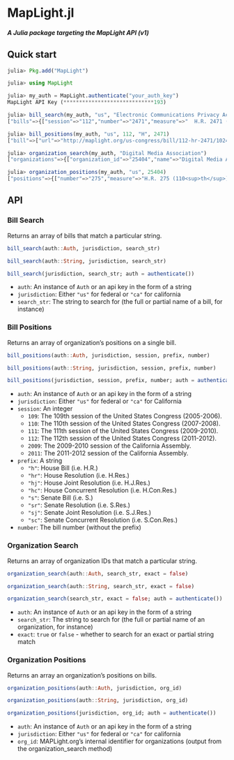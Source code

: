 # MapLight.jl

##### A Julia package targeting the MapLight API (v1)

## Quick start

```julia
julia> Pkg.add("MapLight")

julia> using MapLight

julia> my_auth = MapLight.authenticate("your_auth_key")
MapLight API Key (*****************************193)

julia> bill_search(my_auth, "us", "Electronic Communications Privacy Act Amendments Act of 2012")
["bills"=>{["session"=>"112","number"=>"2471","measure"=>"  H.R. 2471 (112<sup>th</sup>)\n","topic"=>"Electronic Communications Privacy Act Amendments Act of 2012","url"=>"http://maplight.org/us-congress/bill/112-hr-2471/1024048","prefix"=>"H","jurisdiction"=>"us"]}]

julia> bill_positions(my_auth, "us", 112, "H", 2471)
["bill"=>["url"=>"http://maplight.org/us-congress/bill/112-hr-2471/1024048","last_update"=>"2012-12-21T15:36:25Z","organizations"=>{["organization_id"=>"22489","name"=>"Center for Democracy & Technology","disposition"=>"support","citation"=>"Kravets, David (2011, September 23). Federal Law Blocks Netflix, Facebook Integration — But Should It?. <cite>Wired.com</cite>. Retrieved December 5, 2011, from <a href=\"http://www.wired.com/threatlevel/2011/09/netflix-video-privacy/\">http://www.wired.com/threatlevel/2011/09/netflix-video-privacy/</a>.","catcode"=>"J3000"],["organization_id"=>"25404","name"=>"Digital Media Association","disposition"=>"support","citation"=>"Gregory Alan Barnes, Director of Government Affairs, Digital Media Association (2011, October 13). <a href=\"http://www.digmedia.org/component/content/article/40/300-dima-applauds-members-of-the-house-judiciary-committee-for-streamlining-consent-requirements-under-the-video-privacy-protection-act\"><cite>DiMA Applauds Members of the House Judiciary Committee for Streamlining Consent Requirements under the Video Privacy Protection Act</cite></a>. Retrieved December 5, 2011, from Press Releases.","catcode"=>"C5140"],["organization_id"=>"22466","name"=>"Electronic Privacy Information Center","disposition"=>"oppose","citation"=>"Kravets, David (2011, September 23). Federal Law Blocks Netflix, Facebook Integration — But Should It?. <cite>Wired.com</cite>. Retrieved December 5, 2011, from <a href=\"http://www.wired.com/threatlevel/2011/09/netflix-video-privacy/\">http://www.wired.com/threatlevel/2011/09/netflix-video-privacy/</a>.","catcode"=>"J3000"],["organization_id"=>"27350","name"=>"Netflix","disposition"=>"support","citation"=>"Michael Drobac, director of Government Relations, Netflix (2011, September 22). <a href=\"http://blog.netflix.com/2011/09/help-us-bring-facebook-sharing-to.html\"><cite>Help us Bring Facebook Sharing to Netflix USA</cite></a>. Retrieved December 5, 2011, from The Netflix Blog.","catcode"=>"C5140"],["organization_id"=>"22694","name"=>"Facebook","disposition"=>"support","citation"=>"Carr, Austin (2011, August 22). Facebook, Netflix Push Congress on Social Integration, Video Privacy. <cite>Fast Company</cite>. Retrieved December 7, 2011, from <a href=\"http://www.fastcompany.com/1782164/facebook-netflix-push-congress-on-social-integration-video-privacy\">http://www.fastcompany.com/1782164/facebook-netflix-push-congress-on-social-integration-video-privacy</a>.","catcode"=>"C5140"],["organization_id"=>"22035","name"=>"American Civil Liberties Union","disposition"=>"oppose","citation"=>"Murphy, Laura W. (2012, January 31). <a href=\"http://www.aclu.org/files/assets/fnal_statement_hr_2471_013112_4.pdf\"><cite>Re: ACLU Opposes Expanded Unwarranted Law Enforcement Access to Private Rental Records and Broader Privacy Implications in HR 2471</cite></a>. Retrieved November 28, 2012, from ACLU.","catcode"=>"J7000"]}]]

julia> organization_search(my_auth, "Digital Media Association")
["organizations"=>{["organization_id"=>"25404","name"=>"Digital Media Association"]}]

julia> organization_positions(my_auth, "us", 25404)
["positions"=>{["number"=>"275","measure"=>"H.R. 275 (110<sup>th</sup>)","topic"=>"Global Online Freedom Act of 2007","last_update"=>"2011-08-29T20:44:13Z","disposition"=>"oppose","catcode"=>"C5140","prefix"=>"H","citation"=>" (n.d.). <a href=\"\"><cite>RE: H.R. 275, the “Global Online Freedom Act of 2007”</cite></a>. Retrieved n.d., from .","url"=>"http://maplight.org/us-congress/bill/110-hr-275/236522","session"=>"110","jurisdiction"=>"US"],["number"=>"2060","measure"=>"H.R. 2060 (110<sup>th</sup>)","topic"=>"Internet Radio Equality Act","last_update"=>"2011-08-29T20:28:47Z","disposition"=>"support","catcode"=>"C5140","prefix"=>"H","citation"=>" (n.d.). <a href=\"\"><cite>Congressmen Introduce Bill to Save Internet Radio</cite></a>. Retrieved n.d., from .","url"=>"http://maplight.org/us-congress/bill/110-hr-2060/291155","session"=>"110","jurisdiction"=>"US"],["number"=>"4279","measure"=>"H.R. 4279 (110<sup>th</sup>)","topic"=>"Prioritizing Resources and Organization for Intellectual Property Act of 2008","last_update"=>"2011-08-29T16:14:29Z","disposition"=>"support","catcode"=>"C5140","prefix"=>"H","citation"=>" (n.d.). <a href=\"\"><cite>Statement of Conyers</cite></a>. Retrieved n.d., from .","url"=>"http://maplight.org/us-congress/bill/110-hr-4279/377624","session"=>"110","jurisdiction"=>"US"],["number"=>"575","measure"=>"S. 575 (112<sup>th</sup>)","topic"=>"Debit Interchange Fee Study Act of 2011","last_update"=>"2012-12-20T21:51:15Z","disposition"=>"oppose","catcode"=>"C5140","prefix"=>"S","citation"=>"Undersigned Organizations (2011, June 6). <a href=\"https://www.wewear.org/assets/1/7/060611swipefee.pdf\"><cite>Dear Senator:</cite></a>. Retrieved August 6, 2012, from American Apparel and Footwear Association.","url"=>"http://maplight.org/us-congress/bill/112-s-575/900958","session"=>"112","jurisdiction"=>"US"],["number"=>"2471","measure"=>"H.R. 2471 (112<sup>th</sup>)","topic"=>"Electronic Communications Privacy Act Amendments Act of 2012","last_update"=>"2012-12-21T15:36:25Z","disposition"=>"support","catcode"=>"C5140","prefix"=>"H","citation"=>"Gregory Alan Barnes, Director of Government Affairs, Digital Media Association (2011, October 13). <a href=\"http://www.digmedia.org/component/content/article/40/300-dima-applauds-members-of-the-house-judiciary-committee-for-streamlining-consent-requirements-under-the-video-privacy-protection-act\"><cite>DiMA Applauds Members of the House Judiciary Committee for Streamlining Consent Requirements under the Video Privacy Protection Act</cite></a>. Retrieved December 5, 2011, from Press Releases.","url"=>"http://maplight.org/us-congress/bill/112-hr-2471/1024048","session"=>"112","jurisdiction"=>"US"],["number"=>"6480","measure"=>"H.R. 6480 (112<sup>th</sup>)","topic"=>"Internet Radio Fairness Act of 2012","last_update"=>"2012-12-21T01:16:16Z","disposition"=>"support","catcode"=>"C5140","prefix"=>"H","citation"=>"IRFC (n.d.). <a href=\"http://internetradiofairness.com/legislation/\"><cite>The IRFA: Good for Consumers, Artists and the Recording Industry</cite></a>. Retrieved November 20, 2012, from IRFC.","url"=>"http://maplight.org/us-congress/bill/112-hr-6480/1102695","session"=>"112","jurisdiction"=>"US"],["number"=>"3609","measure"=>"S. 3609 (112<sup>th</sup>)","topic"=>"Internet Radio Fairness Act of 2012","last_update"=>"2012-12-21T01:18:07Z","disposition"=>"support","catcode"=>"C5140","prefix"=>"S","citation"=>"IRFC (2012, October 25). Internet Radio Fairness Coalition Launches to Help Accelerate Growth and Innovation in Internet Radio To Benefit Artists, Consumers and the Recording Industry. <cite>MarketWatch: The Wall Street Journal</cite>. Retrieved November 1, 2012, from <a href=\"http://www.marketwatch.com/story/internet-radio-fairness-coalition-launches-to-help-accelerate-growth-and-innovation-in-internet-radio-to-benefit-artists-consumers-and-the-recording-industry-2012-10-25\">http://www.marketwatch.com/story/internet-radio-fairness-coalition-launches-to-help-accelerate-growth-and-innovation-in-internet-radio-to-benefit-artists-consumers-and-the-recording-industry-2012-10-25</a>.","url"=>"http://maplight.org/us-congress/bill/112-s-3609/1102959","session"=>"112","jurisdiction"=>"US"],["number"=>"3309","measure"=>"H.R. 3309 (113<sup>th</sup>)","topic"=>"Innovation Act","last_update"=>"2014-01-25T20:41:07Z","disposition"=>"support","catcode"=>"C5140","prefix"=>"H","citation"=>"undersigned organizations (n.d.). <a href=\"http://judiciary.house.gov/news/2013/12032013_PATENT/FINAL%20Growing%20Support%20for%20HR%20%203309.pdf\"><cite>Growing Support for H.R. 3309, &quot;The Innovation Act&quot;</cite></a>. Retrieved December 13, 2013, from House Committee on the Judiciary.","url"=>"http://maplight.org/us-congress/bill/113-hr-3309/2602316","session"=>"113","jurisdiction"=>"US"]}]
```


## API

### Bill Search

Returns an array of bills that match a particular string.

```julia
bill_search(auth::Auth, jurisdiction, search_str)

bill_search(auth::String, jurisdiction, search_str)

bill_search(jurisdiction, search_str; auth = authenticate())
```

- `auth`: An instance of `Auth` or an api key in the form of a string
- `jurisdiction`: Either `"us"` for federal or `"ca"` for california
- `search_str`: The string to search for (the full or partial name of a bill, for instance)


### Bill Positions

Returns an array of organization’s positions on a single bill.

```julia
bill_positions(auth::Auth, jurisdiction, session, prefix, number)

bill_positions(auth::String, jurisdiction, session, prefix, number)

bill_positions(jurisdiction, session, prefix, number; auth = authenticate())
```

- `auth`: An instance of `Auth` or an api key in the form of a string
- `jurisdiction`: Either `"us"` for federal or `"ca"` for California
- `session`: An integer
	* `109`: The 109th session of the United States Congress (2005-2006).
	* `110`: The 110th session of the United States Congress (2007-2008).
	* `111`: The 111th session of the United States Congress (2009-2010).
	* `112`: The 112th session of the United States Congress (2011-2012).
	* `2009`: The 2009-2010 session of the California Assembly.
	* `2011`: The 2011-2012 session of the California Assembly.
- `prefix`: A string
	* `"h"`: House Bill (i.e. H.R.)
	* `"hr"`: House Resolution (i.e. H.Res.)
	* `"hj"`: House Joint Resolution (i.e. H.J.Res.)
	* `"hc"`: House Concurrent Resolution (i.e. H.Con.Res.)
	* `"s"`: Senate Bill (i.e. S.)
	* `"sr"`: Senate Resolution (i.e. S.Res.)
	* `"sj"`: Senate Joint Resolution (i.e. S.J.Res.)
	* `"sc"`: Senate Concurrent Resolution (i.e. S.Con.Res.)
- `number`: The bill number (without the prefix)


### Organization Search

Returns an array of organization IDs that match a particular string.

```julia
organization_search(auth::Auth, search_str, exact = false)

organization_search(auth::String, search_str, exact = false)

organization_search(search_str, exact = false; auth = authenticate())
```

- `auth`: An instance of `Auth` or an api key in the form of a string
- `search_str`: The string to search for (the full or partial name of an organization, for instance)
- `exact`: `true` or `false` - whether to search for an exact or partial string match


### Organization Positions

Returns an array an organization’s positions on bills.

```julia
organization_positions(auth::Auth, jurisdiction, org_id)

organization_positions(auth::String, jurisdiction, org_id)

organization_positions(jurisdiction, org_id; auth = authenticate())
```

- `auth`: An instance of `Auth` or an api key in the form of a string
- `jurisdiction`: Either `"us"` for federal or `"ca"` for california
- `org_id`: MAPLight.org’s internal identifier for organizations (output from the organization_search method)
